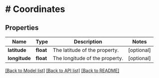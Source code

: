 # # Coordinates

## Properties

Name | Type | Description | Notes
------------ | ------------- | ------------- | -------------
**latitude** | **float** | The latitude of the property. | [optional]
**longitude** | **float** | The longitude of the property. | [optional]

[[Back to Model list]](../../README.md#models) [[Back to API list]](../../README.md#endpoints) [[Back to README]](../../README.md)
